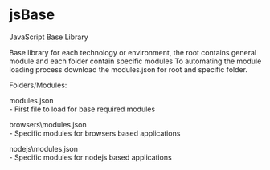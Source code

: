 # jsBase
JavaScript Base Library

Base library for each technology or environment, the root contains general module and each folder contain specific modules
To automating the module loading process download the modules.json for root and specific folder.

Folders/Modules:

modules.json      
    - First file to load for base required modules
    
browsers\modules.json             
    - Specific modules for browsers based applications

nodejs\modules.json             
	- Specific modules for nodejs based applications


